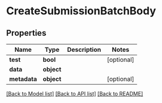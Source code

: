# CreateSubmissionBatchBody

## Properties
Name | Type | Description | Notes
------------ | ------------- | ------------- | -------------
**test** | **bool** |  | [optional]
**data** | **object** |  |
**metadata** | **object** |  | [optional]

[[Back to Model list]](../README.md#documentation-for-models) [[Back to API list]](../README.md#documentation-for-api-endpoints) [[Back to README]](../README.md)


